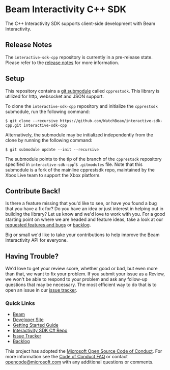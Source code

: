 # Beam Interactivity C++ SDK

The C++ Interactivity SDK supports client-side development with Beam Interactivity.

## Release Notes

The `interactive-sdk-cpp` repository is currently in a pre-release state. Please refer
to the [release notes](https://github.com/WatchBeam/interactive-sdk-cpp/releases) for more information.

## Setup

This repository contains a [git submodule](https://git-scm.com/docs/git-submodule)
called `cpprestsdk`. This library is utilized for http, websocket and JSON support.

To clone the `interactive-sdk-cpp` repository and initialize the `cpprestsdk`
submodule, run the following command:

```
$ git clone --recursive https://github.com/WatchBeam/interactive-sdk-cpp.git interactive-sdk-cpp
```

Alternatively, the submodule may be initialized independently from the clone
by running the following command:

```
$ git submodule update --init --recursive
```

The submodule points to the tip of the branch of the `cpprestsdk` repository
specified in `interactive-sdk-cpp`'s `.gitmodules` file. Note that this submodule
is a fork of the mainline cpprestsdk repo, maintained by the Xbox Live team to
support the Xbox platform.

## Contribute Back!

Is there a feature missing that you'd like to see, or have you found a bug that you
have a fix for? Do you have an idea or just interest in helping out in building the
library? Let us know and we'd love to work with you. For a good starting point on where
we are headed and feature ideas, take a look at our [requested features and bugs](https://github.com/WatchBeam/interactive-sdk-cpp/issues) or [backlog](https://github.com/WatchBeam/interactive-sdk-cpp/projects/1).

Big or small we'd like to take your contributions to help improve the Beam Interactivity
API for everyone. 

## Having Trouble?

We'd love to get your review score, whether good or bad, but even more than that, we want
to fix your problem. If you submit your issue as a Review, we won't be able to respond to
your problem and ask any follow-up questions that may be necessary. The most efficient way
to do that is to open an issue in our [issue tracker](https://github.com/WatchBeam/interactive-sdk-cpp/issues).  

### Quick Links

*   [Beam](https://beam.pro/)
*   [Developer Site](https://dev.beam.pro/)
*   [Getting Started Guide](https://dev.beam.pro/reference/interactive/index.html#cpp_getting-started)
*   [Interactivity SDK C# Repo](https://github.com/WatchBeam/interactive-sdk-cpp)
*   [Issue Tracker](https://github.com/WatchBeam/interactive-sdk-cpp/issues)
*   [Backlog](https://github.com/WatchBeam/interactive-sdk-cpp/projects/1)

This project has adopted the [Microsoft Open Source Code of Conduct](https://opensource.microsoft.com/codeofconduct/). For more information see the [Code of Conduct FAQ](https://opensource.microsoft.com/codeofconduct/faq/) or contact [opencode@microsoft.com](mailto:opencode@microsoft.com) with any additional questions or comments.

